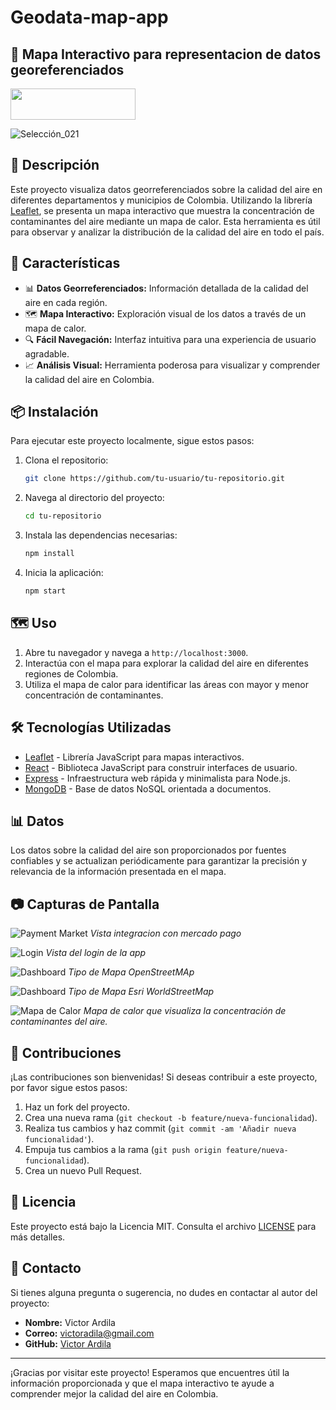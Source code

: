 # Geodata-map-app

## 📍 Mapa Interactivo para representacion de datos georeferenciados

<img src="https://leafletjs.com/docs/images/logo.png" width="200" height="50">

![Selección_021](https://github.com/Valfonsoardila10/Geodata-map-app/assets/106699036/cf5db26e-f6ba-4d4a-b290-f5e71b37a305)

## 📜 Descripción

Este proyecto visualiza datos georreferenciados sobre la calidad del aire en diferentes departamentos y municipios de Colombia. Utilizando la librería [Leaflet](https://leafletjs.com/), se presenta un mapa interactivo que muestra la concentración de contaminantes del aire mediante un mapa de calor. Esta herramienta es útil para observar y analizar la distribución de la calidad del aire en todo el país.

## 🚀 Características

- 📊 **Datos Georreferenciados:** Información detallada de la calidad del aire en cada región.
- 🗺️ **Mapa Interactivo:** Exploración visual de los datos a través de un mapa de calor.
- 🔍 **Fácil Navegación:** Interfaz intuitiva para una experiencia de usuario agradable.
- 📈 **Análisis Visual:** Herramienta poderosa para visualizar y comprender la calidad del aire en Colombia.

## 📦 Instalación

Para ejecutar este proyecto localmente, sigue estos pasos:

1. Clona el repositorio:
    ```bash
    git clone https://github.com/tu-usuario/tu-repositorio.git
    ```

2. Navega al directorio del proyecto:
    ```bash
    cd tu-repositorio
    ```

3. Instala las dependencias necesarias:
    ```bash
    npm install
    ```

4. Inicia la aplicación:
    ```bash
    npm start
    ```

## 🗺️ Uso

1. Abre tu navegador y navega a `http://localhost:3000`.
2. Interactúa con el mapa para explorar la calidad del aire en diferentes regiones de Colombia.
3. Utiliza el mapa de calor para identificar las áreas con mayor y menor concentración de contaminantes.

## 🛠️ Tecnologías Utilizadas

- [Leaflet](https://leafletjs.com/) - Librería JavaScript para mapas interactivos.
- [React](https://reactjs.org/) - Biblioteca JavaScript para construir interfaces de usuario.
- [Express](https://expressjs.com/) - Infraestructura web rápida y minimalista para Node.js.
- [MongoDB](https://www.mongodb.com/) - Base de datos NoSQL orientada a documentos.

## 📊 Datos

Los datos sobre la calidad del aire son proporcionados por fuentes confiables y se actualizan periódicamente para garantizar la precisión y relevancia de la información presentada en el mapa.

## 📷 Capturas de Pantalla

![Payment Market](https://github.com/Valfonsoardila10/Geodata-map-app/assets/106699036/ce2bed14-f172-4346-8c2d-3af829b251a3)
*Vista integracion con mercado pago*

![Login](https://github.com/Valfonsoardila10/Geodata-map-app/assets/106699036/41009eb6-b7c7-4ab8-9e8d-bd1a2394de64)
*Vista del login de la app*

![Dashboard](https://github.com/Valfonsoardila10/Geodata-map-app/assets/106699036/6ad942d0-1f85-48f4-833d-61063b4ff4e2)
*Tipo de Mapa OpenStreetMAp*

![Dashboard](https://github.com/Valfonsoardila10/Geodata-map-app/assets/106699036/6edc68e4-deec-4ad4-b57f-019ebf685025)
*Tipo de Mapa Esri WorldStreetMap*

![Mapa de Calor](./screenshots/mapa_calor.png)
*Mapa de calor que visualiza la concentración de contaminantes del aire.*

## 👥 Contribuciones

¡Las contribuciones son bienvenidas! Si deseas contribuir a este proyecto, por favor sigue estos pasos:

1. Haz un fork del proyecto.
2. Crea una nueva rama (`git checkout -b feature/nueva-funcionalidad`).
3. Realiza tus cambios y haz commit (`git commit -am 'Añadir nueva funcionalidad'`).
4. Empuja tus cambios a la rama (`git push origin feature/nueva-funcionalidad`).
5. Crea un nuevo Pull Request.

## 📄 Licencia

Este proyecto está bajo la Licencia MIT. Consulta el archivo [LICENSE](./LICENSE) para más detalles.

## 📧 Contacto

Si tienes alguna pregunta o sugerencia, no dudes en contactar al autor del proyecto:

- **Nombre:** Victor Ardila
- **Correo:** victoradila@gmail.com
- **GitHub:** [Victor Ardila](https://github.com/VictorArdila)

---

¡Gracias por visitar este proyecto! Esperamos que encuentres útil la información proporcionada y que el mapa interactivo te ayude a comprender mejor la calidad del aire en Colombia.
